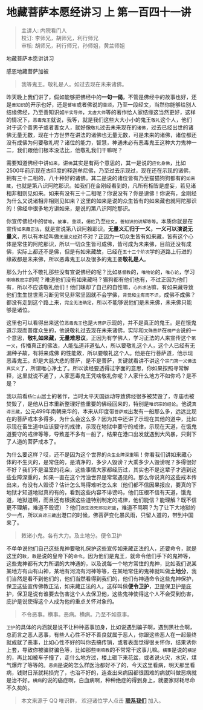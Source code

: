 # 地藏菩萨本愿经讲习 上 第一百四十一讲

> 主讲人: 内院看门人 <br />
> 校订: 李师兄，胡师兄，利行师兄 <br />
> 审核: 胡师兄，利行师兄，孙师姐，黄兰师姐 <br />

地藏菩萨本愿讲讲习

感恩地藏菩萨加被

> 我等鬼王。敬礼是人。如过去现在未来诸佛。

昨天晚上我们讲了，假如能够把佛经中的**一句一偈**，不管是佛经中的故事也好，还是`善知识`的开示也好，还是`譬喻`或者佛说的`重颂`，乃至一段经文，当然你能够给别人结缘佛经，乃至善知识如`平实导师`，`太虚大师`等的著作给人家结缘这当然更好，这样的情况下，`恶毒鬼王`就说，我等，就是我们这些大大小小的鬼王`敬礼`这个人，他们对于这个善男子或者善女人，就好像`敬礼`过去未来现在的`诸佛`，过去已经出世的诸佛无量无数，现在十方世界在讲法的诸佛也无量无数，可是未来的诸佛，诸位都还没有成佛为何要敬礼呢？诸位的能力，智慧，神通未必有恶毒鬼王这种大力鬼神一二，我们跟他们根本没法比，他敬礼我们干嘛呢？

需要知道佛经中讲`如来`，讲`佛`其实是有两个意思的，其一是说的`应化身佛`，比如2500年前示现在古印度的释迦牟尼佛，乃至过去示现过，现在还在示现的诸佛，拥有三十二相的，八十种好的诸佛。其二是说的诸位皆有乃至猫猫狗狗都有的`如来藏`，也就是第八识阿陀那识。如我们在金刚经看到的，凡所有相皆是虚妄，若见诸相非相则见如来。如来有没有三十二相呢？你说没有？你是谤佛！你说有，金刚经为什么又说诸相非相则见如来？这里的如来是说的众生皆有的如来藏也就阿陀那识的！佛经中很多地方讲如来，是说的第八识阿陀那识。

你宣传佛经中的`譬喻`，`故事`，`重颂`，`偈佗`乃至`经文`，`善知识的讲解等等`。本质你就是在宣传`如来藏正法`，就是宣说第八识阿赖耶识。**无量义汇归于一义，一义可以演说无量义**，所以有本经叫做`无量义经`对不对？正因为一切众生皆有如来藏，皆有这个心体是常住的阿陀那识，所以一切众生皆可成佛，皆可成为未来佛，目前还没有成佛，实际上都还不是佛，但是有如来藏故，已经在`五十二个阶次`学的道路上行进的缘故都是未来佛，所以恶毒鬼王以及很多的鬼王要**敬礼是人**。

那么为什么不敬礼那些没有宣说佛经的呢？比如`基督教`的，`唯物论`的，`唯心论`，学习`喇嘛教密宗`的呢？难道他们没有如来藏吗？猫狗都有他们也有，不过正因为他们有，所以不应该敬礼他们！他们昧却了自己的自性嘛，`心外求法`嘛，有如来藏导致他们生生世世熏习断见常见非常坚固就不会学佛，`背觉和尘有而不识`，成佛不成佛？都没有走到这个路上来，`完全无法确定`，所以不能够说他们是未来佛，未来佛只能够是诸位。

这里也可以看得出来这位`恶毒鬼王`也是`大菩萨`示现的，并不是真正的鬼王。是在饿鬼道示现而普度众生的，他说敬礼过去现在未来诸佛，实际和`文殊菩萨`在`楞严会`说的一个意思，**敬礼如来藏，无量难思议**。正因为有学佛人，学习正法的人来宣传这个`第一义`，传播真正的佛法，人能弘道非道弘人，所以要敬礼这个人，这个人已经有无漏种子故，有将来成佛 的性能故，所以要敬礼这个人。他是在行菩萨道，他示现恶毒鬼王。却是大慈大悲的菩萨，是不是菩萨，关键就看讲不讲这个`宗门第一义佛法真实义`了，所谓唯心净土了。所以读经要透得过字面的意思，你如果按照寻常解释，这里就说不通了，人家恶毒鬼王凭啥敬礼你呢？人家什么地方不如你吗？是不是？

我以前看`杨仁山`居士的著作，当时太平天国运动导致佛经很多被焚毁了，寺庙也被焚毁了，是他从日本重新整理好些重要的佛经回来的，特别是`唯识宗的经论`。他说`真谛三藏`，公元499年南朝来华的，本来从印度带`菩萨戒`出发有一船那么多，远远比现在的菩萨戒本多得多，为什么会这么多？因为其中还讲了示现在其他的道中，比如示现在畜生道中应该要守的戒律，示现在地狱中要守的戒律，示现在天道，在饿鬼道要守的戒律等等，导致差不多有一船了，结果在港口出发就遇到大风暴，只剩下了人道的菩萨戒本了。

为什么要这样？哎，还不是因为这个世界的`众生业障深重`嘛！你看我们讲如来藏心体的不生灭的，是常住的，是清净的，多少人毁谤？大乘多少人毁谤呢？多得很好不好？我们不是温室的花朵，这些事情大家都经历过，其实也不是这辈子才遇到这些业障深重的，如果一直在这个污浊世界是常常遇见的。那么你说真的这些戒本传出来，有没有人毁谤？估计怎么骂得难听怎么来（他们都不信因果报应，要真的下地狱才知道地狱真的有的，看到这些内容不诽谤吗，他们压根不信有天道，饿鬼道，地狱道啊，而且还有根据这些道特别制定的戒律，他们能信？能理解？既不信更不理解，难道不毁谤）？他们`浪生浪死邪见炽盛`，难道不骂啊？为了让下大地狱的少一点，所以`真谛三藏`出港口的时候，佛菩萨变化暴风雨，只留人道的，带到中国来了。

> 敕诸小鬼。各有大力。及土地分。便令卫护

不单单说他们自己这些鬼神要敬礼保护这些宣传如来藏正法的人，还要命令，就是这里的`敕`，`敕`是说的皇帝下的`命令`。因为他们是鬼王，就命令他们手下的鬼神等，这些鬼神都有大力所谓的大神通的，以及说每一个地方常住的鬼神，比如我们说某某地方有山有山神，某地有河流有河神等等，在某地常住的鬼神就叫做**土地分**，我们当然是看不到他们的，他们当然看得到我们的，他们有神通命令这些鬼神保护，保卫这些宣传佛教正法，如来藏正法的人，这样叫做**便令卫护**，卫是保卫护是庇护，保卫是说有谁要去伤害这个人去保卫他，这些鬼神使得这个人不会受到伤害，庇护是说使得这个人成为他的重点关怀对象的。

> 不令恶事。横事。恶病。横病。乃至不如意事。

`卫护`的具体的内涵就是说不让种种恶事加身，比如说遇到骗子啊，遇到黑社会啊，总而言之恶人恶事，有些人心性不好不善良就属于恶人，你跟这些恶人在一起最终就成就了恶事，比如心性不好的叫你去搞传销，或者表面觉得很关怀你，结果诱你上套，导致你被骗财骗色等，比如那些`喇嘛教`的不常常干这事儿嘛。`横事`是说的`横逆`的，再比如被车子撞了，走什么地方过，楼上砸下来花盆，或者说火灾，水灾，煤气爆炸了等等的。`恶病`是说的怎么样医治都好不了的，今天这里看病，明天那里看病，钱财日渐就耗损完了，也治不好的，连查出来病因都很困难的病就叫做恶病就是治不好。`横病`的说的癌症啊，白血病啊，种种绝症的得到身上，就要家财耗尽命不久矣的。

> 本文来源于 QQ 唯识群， 欢迎诸位学人点击 **[联系我们](https://mp.weixin.qq.com/s/lZCfWjmLjgNR165Tx4_bCQ)** 加入。
